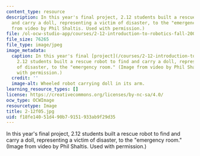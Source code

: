 ```yaml
---
content_type: resource
description: In this year's final project, 2.12 students built a rescue robot to find
  and carry a doll, representing a victim of disaster, to the "emergency room." (Image
  from video by Phil Shaltis. Used with permission.)
file: /ol-ocw-studio-app/courses/2-12-introduction-to-robotics-fall-2005/f18fe14051d490b79151933ab9f29d35_2-12f05.jpg
file_size: 76265
file_type: image/jpeg
image_metadata:
  caption: In this year's final [project](/courses/2-12-introduction-to-robotics-fall-2005/pages/projects),
    2.12 students built a rescue robot to find and carry a doll, representing a victim
    of disaster, to the "emergency room." (Image from video by Phil Shaltis. Used
    with permission.)
  credit: ''
  image-alt: Wheeled robot carrying doll in its arm.
learning_resource_types: []
license: https://creativecommons.org/licenses/by-nc-sa/4.0/
ocw_type: OCWImage
resourcetype: Image
title: 2-12f05.jpg
uid: f18fe140-51d4-90b7-9151-933ab9f29d35
---
```

In this year's final project, 2.12 students built a rescue robot to find and carry a doll, representing a victim of disaster, to the "emergency room." (Image from video by Phil Shaltis. Used with permission.)